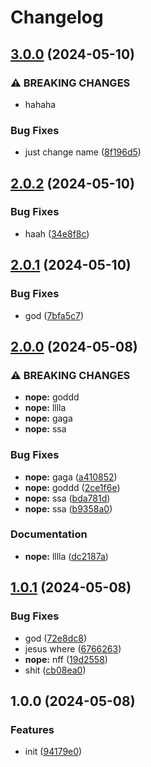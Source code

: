 # Changelog

## [3.0.0](https://github.com/GloryWong/play-git/compare/v2.0.2...v3.0.0) (2024-05-10)


### ⚠ BREAKING CHANGES

* hahaha

### Bug Fixes

* just change name ([8f196d5](https://github.com/GloryWong/play-git/commit/8f196d57b77c368d0ff6fc4d6903e7d445a0391b))

## [2.0.2](https://github.com/GloryWong/try-release-please/compare/v2.0.1...v2.0.2) (2024-05-10)


### Bug Fixes

* haah ([34e8f8c](https://github.com/GloryWong/try-release-please/commit/34e8f8c2009ee103b02d47d46a36d4f163895211))

## [2.0.1](https://github.com/GloryWong/try-release-please/compare/v2.0.0...v2.0.1) (2024-05-10)


### Bug Fixes

* god ([7bfa5c7](https://github.com/GloryWong/try-release-please/commit/7bfa5c76b6e35da1f3c8119f4a17f1cda4614b3d))

## [2.0.0](https://github.com/GloryWong/try-release-please/compare/v1.0.1...v2.0.0) (2024-05-08)


### ⚠ BREAKING CHANGES

* **nope:** goddd
* **nope:** lllla
* **nope:** gaga
* **nope:** ssa

### Bug Fixes

* **nope:** gaga ([a410852](https://github.com/GloryWong/try-release-please/commit/a410852a6cfb69a8f24a4a65f60b615b4c035bbf))
* **nope:** goddd ([2ce1f6e](https://github.com/GloryWong/try-release-please/commit/2ce1f6e7dc52df056d64acb59c27bf26c2b7972a))
* **nope:** ssa ([bda781d](https://github.com/GloryWong/try-release-please/commit/bda781d3e330209065fe85b7145faa2d4b18449f))
* **nope:** ssa ([b9358a0](https://github.com/GloryWong/try-release-please/commit/b9358a0e1c1775bbac26eee54b8ec09873ff5f67))


### Documentation

* **nope:** lllla ([dc2187a](https://github.com/GloryWong/try-release-please/commit/dc2187a15465c72f3b41c0a22778cf83f35db7a7))

## [1.0.1](https://github.com/GloryWong/try-release-please/compare/v1.0.0...v1.0.1) (2024-05-08)


### Bug Fixes

* god ([72e8dc8](https://github.com/GloryWong/try-release-please/commit/72e8dc8482a08f404be45c88e3d8d343e2455309))
* jesus where ([6766263](https://github.com/GloryWong/try-release-please/commit/6766263b5e3db2d513e5babca5658403c49fcd2a))
* **nope:** nff ([19d2558](https://github.com/GloryWong/try-release-please/commit/19d25586140566b5eba8dc82c7ca8074fc2c1f44))
* shit ([cb08ea0](https://github.com/GloryWong/try-release-please/commit/cb08ea0da216f44135f9c5cf69556bb8ef0acf20))

## 1.0.0 (2024-05-08)


### Features

* init ([94179e0](https://github.com/GloryWong/try-release-please/commit/94179e087776e9fbb00de31b177917504c2cecb9))
